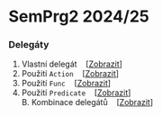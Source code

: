 # SemPrg2 2024/25

### Delegáty
1. Vlastní delegát&nbsp;&nbsp;&nbsp;&nbsp;[[Zobrazit](/delegates/part1.cs)]  
2. Použití `Action`&nbsp;&nbsp;&nbsp;&nbsp;[[Zobrazit](/delegates/part2.cs)]  
3. Použití `Func`&nbsp;&nbsp;&nbsp;&nbsp;[[Zobrazit](/delegates/part3.cs)]  
4. Použití `Predicate`&nbsp;&nbsp;&nbsp;&nbsp;[[Zobrazit](/delegates/part4.cs)]  
B. Kombinace delegátů&nbsp;&nbsp;&nbsp;&nbsp;[[Zobrazit](/delegates/bonus.cs)]

